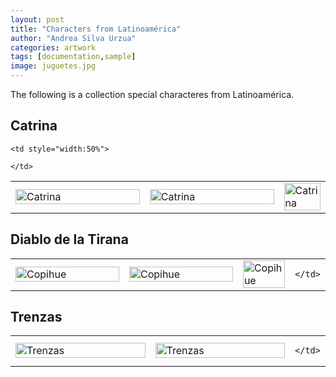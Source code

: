 ```yaml
---
layout: post
title: "Characters from Latinoamérica"
author: "Andrea Silva Urzua"
categories: artwork
tags: [documentation,sample]
image: juguetes.jpg
---
```


The following is a collection special characteres from Latinoamérica.

## Catrina
<table border="0" style="width:100%">
<tr>
    <td style="width:50%">
        <img border="0" alt="Catrina" src="https://andreasilvau.github.io/assets/img/catrina1.jpg" style="width:100%">
    </td>
    <td style="width:50%">
        <img border="0" alt="Catrina" src="https://andreasilvau.github.io/assets/img/catrina2.jpg" style="width:100%">
    </td>
    <td style="width:50%">
        <img border="0" alt="Catrina" src="https://andreasilvau.github.io/assets/img/catrina3.jpg" style="width:100%">
    </td>

    <td style="width:50%">

    </td>
    




</tr>
</table>

## Diablo de la Tirana
<table border="0" style="width:100%">
<tr>
    <td style="width:50%">
        <img border="0" alt="Copihue" src="https://andreasilvau.github.io/assets/img/juguete1.jpg" style="width:100%">
    </td>
    <td style="width:50%">
        <img border="0" alt="Copihue" src="https://andreasilvau.github.io/assets/img/juguete3.jpg" style="width:100%">
    </td>
    <td style="width:50%">
        <img border="0" alt="Copihue" src="https://andreasilvau.github.io/assets/img/juguete5.jpg" style="width:100%">
    </td>
    <td style="width:50%">

    </td>
</tr>
</table>

## Trenzas
<table border="0" style="width:100%">
<tr>
    <td style="width:50%">
        <img border="0" alt="Trenzas" src="https://andreasilvau.github.io/assets/img/trenzas1.jpg" style="width:100%">
    </td>
    <td style="width:50%">
        <img border="0" alt="Trenzas" src="https://andreasilvau.github.io/assets/img/trenzas2.jpg" style="width:100%">
    </td>
    <td style="width:50%">

    </td>
</tr>
</table>
